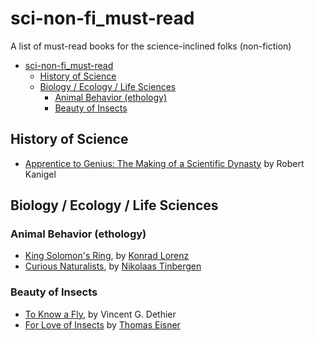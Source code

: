 # sci-non-fi_must-read
A list of must-read books for the science-inclined folks (non-fiction)

<!-- TOC -->

- [sci-non-fi_must-read](#sci-non-fi_must-read)
  - [History of Science](#history-of-science)
  - [Biology / Ecology / Life Sciences](#biology--ecology--life-sciences)
    - [Animal Behavior (ethology)](#animal-behavior-ethology)
    - [Beauty of Insects](#beauty-of-insects)

<!-- /TOC -->

## History of Science
- [Apprentice to Genius: The Making of a Scientific Dynasty](https://www.goodreads.com/book/show/532944.Apprentice_to_Genius) by Robert Kanigel

## Biology / Ecology / Life Sciences
### Animal Behavior (ethology)
- [King Solomon's Ring](https://www.goodreads.com/book/show/13965.King_Solomon_s_Ring), by [Konrad Lorenz](https://en.wikipedia.org/wiki/Konrad_Lorenz)
- [Curious Naturalists](https://www.goodreads.com/book/show/13965.King_Solomon_s_Ring), by [Nikolaas Tinbergen](https://en.wikipedia.org/wiki/Nikolaas_Tinbergen)

### Beauty of Insects
- [To Know a Fly](https://www.goodreads.com/book/show/1714723.To_Know_a_Fly), by Vincent G. Dethier
- [For Love of Insects](https://www.goodreads.com/book/show/379271.For_Love_of_Insects) by [Thomas Eisner](https://en.wikipedia.org/wiki/Thomas_Eisner)
